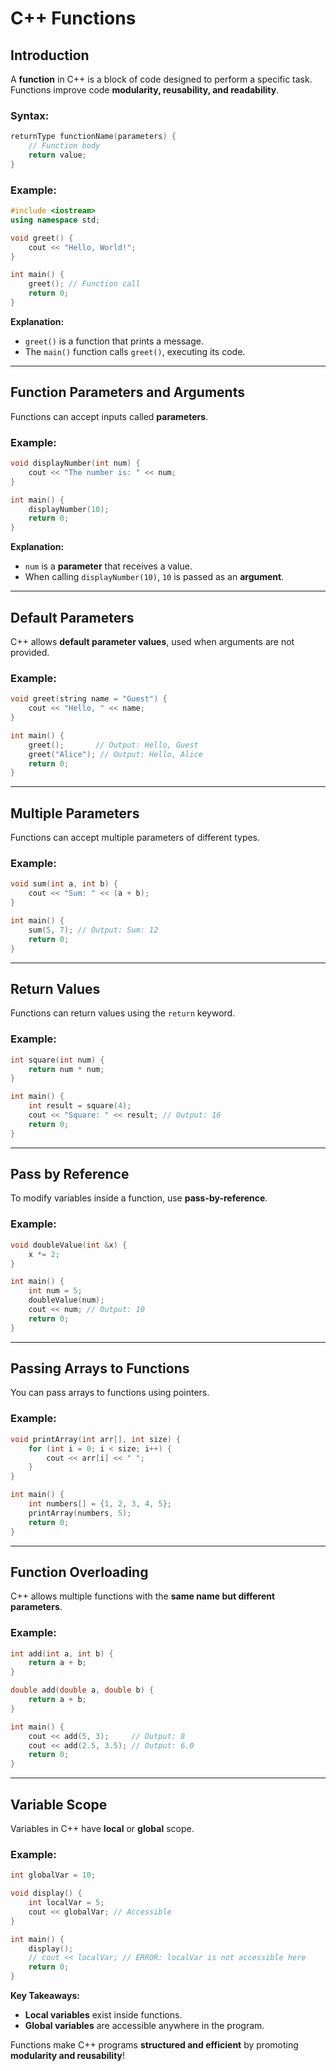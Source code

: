 # C++ Functions

## Introduction

A **function** in C++ is a block of code designed to perform a specific task. Functions improve code **modularity, reusability, and readability**.

### Syntax:

```cpp
returnType functionName(parameters) {
    // Function body
    return value;
}
```

### Example:

```cpp
#include <iostream>
using namespace std;

void greet() {
    cout << "Hello, World!";
}

int main() {
    greet(); // Function call
    return 0;
}
```

**Explanation:**

- `greet()` is a function that prints a message.
- The `main()` function calls `greet()`, executing its code.

---

## Function Parameters and Arguments

Functions can accept inputs called **parameters**.

### Example:

```cpp
void displayNumber(int num) {
    cout << "The number is: " << num;
}

int main() {
    displayNumber(10);
    return 0;
}
```

**Explanation:**

- `num` is a **parameter** that receives a value.
- When calling `displayNumber(10)`, `10` is passed as an **argument**.

---

## Default Parameters

C++ allows **default parameter values**, used when arguments are not provided.

### Example:

```cpp
void greet(string name = "Guest") {
    cout << "Hello, " << name;
}

int main() {
    greet();       // Output: Hello, Guest
    greet("Alice"); // Output: Hello, Alice
    return 0;
}
```

---

## Multiple Parameters

Functions can accept multiple parameters of different types.

### Example:

```cpp
void sum(int a, int b) {
    cout << "Sum: " << (a + b);
}

int main() {
    sum(5, 7); // Output: Sum: 12
    return 0;
}
```

---

## Return Values

Functions can return values using the `return` keyword.

### Example:

```cpp
int square(int num) {
    return num * num;
}

int main() {
    int result = square(4);
    cout << "Square: " << result; // Output: 16
    return 0;
}
```

---

## Pass by Reference

To modify variables inside a function, use **pass-by-reference**.

### Example:

```cpp
void doubleValue(int &x) {
    x *= 2;
}

int main() {
    int num = 5;
    doubleValue(num);
    cout << num; // Output: 10
    return 0;
}
```

---

## Passing Arrays to Functions

You can pass arrays to functions using pointers.

### Example:

```cpp
void printArray(int arr[], int size) {
    for (int i = 0; i < size; i++) {
        cout << arr[i] << " ";
    }
}

int main() {
    int numbers[] = {1, 2, 3, 4, 5};
    printArray(numbers, 5);
    return 0;
}
```

---

## Function Overloading

C++ allows multiple functions with the **same name but different parameters**.

### Example:

```cpp
int add(int a, int b) {
    return a + b;
}

double add(double a, double b) {
    return a + b;
}

int main() {
    cout << add(5, 3);     // Output: 8
    cout << add(2.5, 3.5); // Output: 6.0
    return 0;
}
```

---

## Variable Scope

Variables in C++ have **local** or **global** scope.

### Example:

```cpp
int globalVar = 10;

void display() {
    int localVar = 5;
    cout << globalVar; // Accessible
}

int main() {
    display();
    // cout << localVar; // ERROR: localVar is not accessible here
    return 0;
}
```

**Key Takeaways:**

- **Local variables** exist inside functions.
- **Global variables** are accessible anywhere in the program.

Functions make C++ programs **structured and efficient** by promoting **modularity and reusability**!
